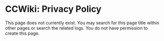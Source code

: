 # CCWiki: Privacy Policy

This page does not currently exist.  You may search for this page title within other pages or search the related logs.  You do not have permission to create this page.
